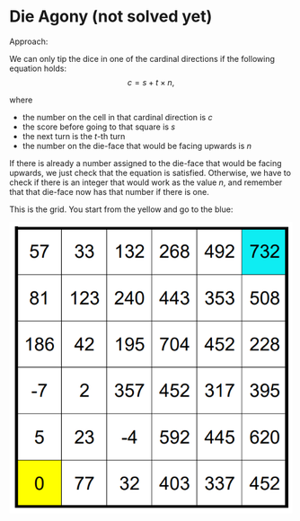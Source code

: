 # Die Agony (not solved yet)

Approach:


We can only tip the dice in one of the cardinal directions if the following equation holds:
$$c = s + t \times n,$$

where
- the number on the cell in that cardinal direction is $c$
- the score before going to that square is $s$
- the next turn is the $t$-th turn 
- the number on the die-face that would be facing upwards is $n$ 

If there is already a number assigned to the die-face that would be facing upwards, 
we just check that the equation is satisfied. Otherwise, we have to check if there is an integer that would work as the value $n$, and remember that that die-face now has that number if there is one.

This is the grid. You start from the yellow and go to the blue:

<p align="center">
    <img src=img/die-agony.png>
</p>